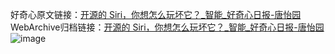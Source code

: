 好奇心原文链接：[开源的 Siri，你想怎么玩坏它？_智能_好奇心日报-唐怡园](https://www.qdaily.com/articles/7481.html)
WebArchive归档链接：[开源的 Siri，你想怎么玩坏它？_智能_好奇心日报-唐怡园](http://web.archive.org/web/20190623172407/https://www.qdaily.com/articles/7481.html)
![image](http://ww3.sinaimg.cn/large/007d5XDply1g3wjietn0lj30u02qg1kx)